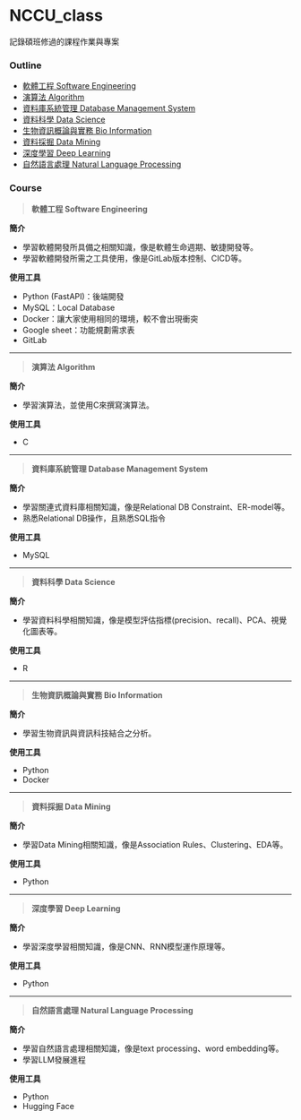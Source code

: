 # NCCU_class
記錄碩班修過的課程作業與專案

### Outline
- [軟體工程 Software Engineering](https://github.com/yuu0223/NCCU_class/tree/main/111-2%20%20Software%20Engineering)
- [演算法 Algorithm](https://github.com/yuu0223/NCCU_class/tree/main/111-2%20Algorithm)
- [資料庫系統管理 Database Management System](https://github.com/yuu0223/NCCU_class/tree/main/111-2%20DBMS)
- [資料科學 Data Science](https://github.com/yuu0223/NCCU_class/tree/main/111-2%20Data%20Science)
- [生物資訊概論與實務 Bio Information](https://github.com/yuu0223/NCCU_class/tree/main/112-1%20Bio%20Information)
- [資料採掘 Data Mining](https://github.com/yuu0223/NCCU_class/tree/main/112-1%20Data%20Mining)
- [深度學習 Deep Learning](https://github.com/yuu0223/NCCU_class/tree/main/112-1%20Deep%20Learning)
- [自然語言處理 Natural Language Processing](https://github.com/yuu0223/NCCU_class/tree/main/112-2%20NLP)


### Course
> **軟體工程 Software Engineering**

**簡介**
- 學習軟體開發所具備之相關知識，像是軟體生命週期、敏捷開發等。
- 學習軟體開發所需之工具使用，像是GitLab版本控制、CICD等。

**使用工具**
- Python (FastAPI)：後端開發
- MySQL：Local Database
- Docker：讓大家使用相同的環境，較不會出現衝突
- Google sheet：功能規劃需求表
- GitLab

---

> **演算法 Algorithm**

**簡介**
- 學習演算法，並使用C來撰寫演算法。

**使用工具**
- C

---

> **資料庫系統管理 Database Management System**

**簡介**
- 學習關連式資料庫相關知識，像是Relational DB Constraint、ER-model等。
- 熟悉Relational DB操作，且熟悉SQL指令

**使用工具**
- MySQL

---

> **資料科學 Data Science**

**簡介**
- 學習資料科學相關知識，像是模型評估指標(precision、recall)、PCA、視覺化圖表等。

**使用工具**
- R

---

> **生物資訊概論與實務 Bio Information**

**簡介**
- 學習生物資訊與資訊科技結合之分析。

**使用工具**
- Python
- Docker

---

> **資料採掘 Data Mining**

**簡介**
- 學習Data Mining相關知識，像是Association Rules、Clustering、EDA等。

**使用工具**
- Python

---

> **深度學習 Deep Learning**

**簡介**
- 學習深度學習相關知識，像是CNN、RNN模型運作原理等。

**使用工具**
- Python

---

> **自然語言處理 Natural Language Processing**

**簡介**
- 學習自然語言處理相關知識，像是text processing、word embedding等。
- 學習LLM發展進程

**使用工具**
- Python
- Hugging Face
